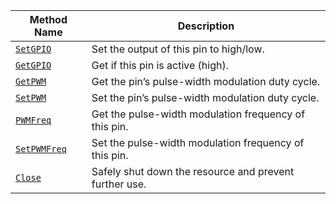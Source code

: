 | Method Name                                   | Description                                            |
| --------------------------------------------- | ------------------------------------------------------ |
| [`SetGPIO`](/components/board/#setgpio)       | Set the output of this pin to high/low.                |
| [`GetGPIO`](/components/board/#getgpio)       | Get if this pin is active (high).                      |
| [`GetPWM`](/components/board/#getpwm)         | Get the pin’s pulse-width modulation duty cycle.       |
| [`SetPWM`](/components/board/#pwmfreq)        | Set the pin’s pulse-width modulation duty cycle.       |
| [`PWMFreq`](/components/board/#pwmfreq)       | Get the pulse-width modulation frequency of this pin.  |
| [`SetPWMFreq`](/components/board/#setpwmfreq) | Set the pulse-width modulation frequency of this pin.  |
| [`Close`](/components/board/#close)           | Safely shut down the resource and prevent further use. |

